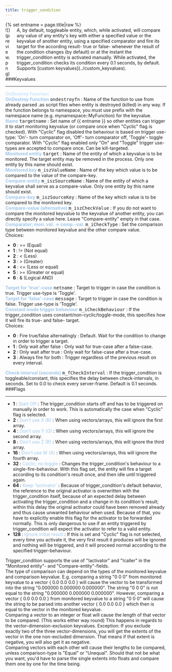 ```yaml
---
title: trigger_condition
---
```

<div>{% set entname = page.title|raw %}</div>
<div class="container previewimg">
<div class="columns">
<div class="imagepadding column col-auto" markdown="1">![](preview.png)</div>
<div class="column entityentry" markdown="1">A, by default, toggleable entity, which, while activated, will compare any value of any entity's key with either a specified value or the keyvalue of another entity, using a specified comparator and fire its target for the according result- true or false- whenever the result of the condition changes (by default) or at the instant the trigger_condition entity is activated manually. While activated, the trigger_condition checks its condition every 0.1 seconds, by default. Supports [custom keyvalues](../custom_keyvalues).</div>
</div>
</div>
###Keyvalues
<hr>
<div class="accordion entityentry">
<input type="checkbox" id="accordion-1" name="accordion-checkbox" hidden>
<label class="accordion-header" for="accordion-1">
<span style="color:#cae4fc;"><b>OnDestroy Function</b></span>
<i class="icon icon-arrow-right mr-1"></i>
</label>
<div class="accordion-body entgroup">
<div class="entityentry" markdown="1">
<span style="color:#9fc5e8;"><b>OnDestroy Function</b></span> <kbd  class="tooltip" data-tooltip="string">ondestroyfn</kbd> :
Name of the function to use from already parsed .as script files when entity is destroyed (killed) in any way. If the function belongs to namespace, you must use prefix with the namespace name (e.g. mynamespace::MyFunction) for the keyvalue.
</div>
</div>
</div>
<div class="entityentry" markdown="1">
<span style="color:#9fc5e8;"><b>Name</b></span> <kbd  class="tooltip" data-tooltip="target_source">targetname</kbd> :
Set name of {{ entname }} so other entities can trigger it to start monitoring keyvalue (or compare once when "Cyclic" flag is checked). With "Cyclic" flag disabled the behaviour is based on trigger use-type: 'On'- turn comparator on, 'Off'- turn comparator off, 'Toggle'- toggle comparator. With "Cyclic" flag enabled only "On" and "Toggle" trigger use-types are accepted to compare once. Can be kill-targeted.
</div>
<div class="entityentry" markdown="1">
<span style="color:#9fc5e8;"><b>Monitored entity</b></span> <kbd  class="tooltip" data-tooltip="target_destination">target</kbd> :
Name of the entity of which a keyvalue is to be monitored. The target entity may be removed in the process. Only one entity by this name should exist.
</div>
<div class="entityentry" markdown="1">
<span style="color:#9fc5e8;"><b>Monitored key</b></span> <kbd  class="tooltip" data-tooltip="string">m_iszValueName</kbd> :
Name of the key which value is to be compared to the value of the compare-key.
</div>
<div class="entityentry" markdown="1">
<span style="color:#9fc5e8;"><b>Compare-entity</b></span> <kbd  class="tooltip" data-tooltip="target_destination">m_iszSourceName</kbd> :
Name of the entity of which a keyvalue shall serve as a compare-value. Only one entity by this name should exist.
</div>
<div class="entityentry" markdown="1">
<span style="color:#9fc5e8;"><b>Compare-key</b></span> <kbd  class="tooltip" data-tooltip="string">m_iszSourceKey</kbd> :
Name of the key which value is to be compared to the monitored key.
</div>
<div class="entityentry" markdown="1">
<span style="color:#9fc5e8;"><b>Compare-value (alternative)</b></span> <kbd  class="tooltip" data-tooltip="string">m_iszCheckValue</kbd> :
If you do not want to compare the monitored keyvalue to the keyvalue of another entity, you can directly specify a value here. Leave "Compare-entity" empty in that case.
</div>
<div class="entityentry" markdown="1">
<span style="color:#9fc5e8;"><b>Comparator; mon. val. -> comp.-val.</b></span> <kbd  class="tooltip" data-tooltip="choices">m_iCheckType</kbd> :
Set the comparison type between monitored keyvalue and the other compare value.
<div class="accordion">
<input type="checkbox" id="accordion-2" name="accordion-checkbox" hidden>
<label class="accordion-header" for="accordion-2">
<i class="icon icon-arrow-right mr-1"></i>
Choices:
</label>
<div class="accordion-body">
<ul>
<li><b>0 </b> : == (Equal)</li>
<li><b>1 </b> : != (Not equal)</li>
<li><b>2 </b> : < (Less)</li>
<li><b>3 </b> : > (Greater)</li>
<li><b>4 </b> : <= (Less or equal)</li>
<li><b>5 </b> : >= (Greater or equal)</li>
<li><b>6 </b> : & (Logical AND)</li>
</ul>
</div>
</div>
</div>
<div class="entityentry" markdown="1">
<span style="color:#9fc5e8;"><b>Target for 'true'-case</b></span> <kbd  class="tooltip" data-tooltip="string">netname</kbd> :
Target to trigger in case the condition is true. Trigger use-type is 'Toggle'.
</div>
<div class="entityentry" markdown="1">
<span style="color:#9fc5e8;"><b>Target for 'false'-case</b></span> <kbd  class="tooltip" data-tooltip="string">message</kbd> :
Target to trigger in case the condition is false. Trigger use-type is 'Toggle'.
</div>
<div class="entityentry" markdown="1">
<span style="color:#9fc5e8;"><b>Constant mode trigger behaviour</b></span> <kbd  class="tooltip" data-tooltip="choices">m_iCheckBehaviour</kbd> :
If the trigger_condition uses constant/non-cyclic/toggle-mode, this specifies how it will fire its true- and false- target.
<div class="accordion">
<input type="checkbox" id="accordion-3" name="accordion-checkbox" hidden>
<label class="accordion-header" for="accordion-3">
<i class="icon icon-arrow-right mr-1"></i>
Choices:
</label>
<div class="accordion-body">
<ul>
<li><b>0 </b> : Fire true/false alternatingly : Default. Wait for the condition to change in order to trigger a target.</li>
<li><b>1 </b> : Only wait after false : Only wait for true-case after a false-case.</li>
<li><b>2 </b> : Only wait after true : Only wait for false-case after a true-case.</li>
<li><b>3 </b> : Always fire for both : Trigger regardless of the previous result on every interval.</li>
</ul>
</div>
</div>
</div>
<div class="entityentry" markdown="1">
<span style="color:#9fc5e8;"><b>Check-interval (seconds)</b></span> <kbd  class="tooltip" data-tooltip="string">m_fCheckInterval</kbd> :
If the trigger_condition is toggleable/constant, this specifies the delay between check-intervals, in seconds. Set to 0.0 to check every server-frame. Default is 0.1 seconds.
</div>
###Flags
<hr>
<div class="entityflags">
<ul>
<li class="imagepadding" markdown="1"><b>1 </b> : <span style="color:#9fc5e8;">Start Off</span> : The trigger_condition starts off and has to be triggered on manually in order to work. This is automatically the case when "Cyclic" flag is selected.</li>
<li class="imagepadding" markdown="1"><b>2 </b> : <span style="color:#9fc5e8;">Don't use X (R)</span> : When using vectors/arrays, this will ignore the first array.</li>
<li class="imagepadding" markdown="1"><b>4 </b> : <span style="color:#9fc5e8;">Don't use Y (G)</span> : When using vectors/arrays, this will ignore the second array.</li>
<li class="imagepadding" markdown="1"><b>8 </b> : <span style="color:#9fc5e8;">Don't use Z (B)</span> : When using vectors/arrays, this will ignore the third array.</li>
<li class="imagepadding" markdown="1"><b>16 </b> : <span style="color:#9fc5e8;">Don't use W (A)</span> : When using vectors/arrays, this will ignore the fourth array.</li>
<li class="imagepadding" markdown="1"><b>32 </b> : <span style="color:#9fc5e8;">Cyclic; no toggle</span> : Changes the trigger_condition's behaviour to a single-fire-behaviour. With this flag set, the entity will fire a target according to its condition's result once, and then idle until triggered again.</li>
<li class="imagepadding" markdown="1"><b>64 </b> : <span style="color:#9fc5e8;">Keep '!activator'</span> : Because of trigger_condition's default behavior, the reference to the original activator is overwritten with the trigger_condition itself, because of an expected delay between activating the trigger_condition and a change in its condition's result; within this delay the original activator could have been removed already and thus cause unwanted behaviour when used. Because of that, you have to explicitly enable this flag for the activator to be forwarded normally. This is only dangerous to use if an entity triggered by trigger_condition will expect the activator to refer to a valid entity.</li>
<li class="imagepadding" markdown="1"><b>128 </b> : <span style="color:#9fc5e8;">Ignore initial result</span> : If this is set and "Cyclic" flag is not selected, every time you activate it, the very first result it produces will be ignored and nothing will be triggered, and it will proceed normal according to the specified trigger-behaviour.</li>
</ul>
</div>
<div class="notices blue" markdown="1">Trigger_condition supports the use of "!activator" and "!caller" in the "Monitored entity"- and "Compare-entity"-fields.</div>
<div class="notices blue" markdown="1">The type of comparison can depend on the types of the monitored keyvalue and comparison keyvalue. E.g. comparing a string "0 0 0" from monitored keyvalue to a vector { 0.0 0.0 0.0 } will cause the vector to be transformed into the string "0.000000 0.000000 0.000000". The string "0 0 0" is not equal to the string "0.000000 0.000000 0.000000". However, comparing a vector { 0.0 0.0 0.0 } from monitored keyvalue to a string "0 0 0" will cause the string to be parsed into another vector { 0.0 0.0 0.0 } which then is equal to the vector in the monitored keyvalue.</div>
<div class="notices blue" markdown="1">Comparing a vector to an integer or float will cause the length of that vector to be compared. (This works either way round) This happens in regards to the vector-dimension-exclusion keyvalues. Exception: If you exclude exactly two of the three vector-dimensions, you will get the extents of the vector in the one non-excluded dimension. That means if that extent is negative, you will also get it as negative.</div>
<div class="notices blue" markdown="1">Comparing vectors with each other will cause their lengths to be compared, unless comparison-type is "Equal" or "Unequal". Should that not be what you want, you'd have to parse the single extents into floats and compare them one by one for the time being.</div>
